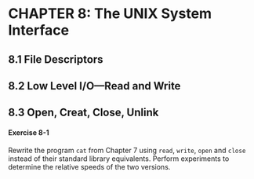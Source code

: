# CHAPTER 8: The UNIX System Interface

## 8.1 File Descriptors

## 8.2 Low Level I/O—Read and Write

## 8.3 Open, Creat, Close, Unlink

#### Exercise 8-1

Rewrite the program `cat` from Chapter 7 using `read`, `write`, `open` and `close` instead of their standard library equivalents. Perform experiments to determine the relative speeds of the two versions.
